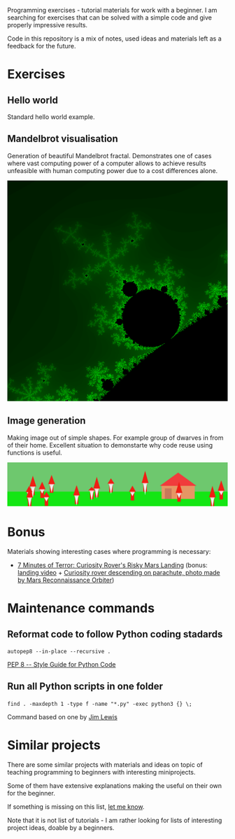 Programming exercises - tutorial materials for work with a beginner. I am searching for exercises that can be solved with a simple code and give properly impressive results.

Code in this repository is a mix of notes, used ideas and materials left as a feedback for the future.

# Exercises

## Hello world
Standard hello world example.

## Mandelbrot visualisation

Generation of beautiful Mandelbrot fractal. Demonstrates one of cases where vast computing power of a computer allows to achieve results unfeasible with human computing power due to a cost differences alone.

![mandelbrot.png](mandelbrot.png)

## Image generation

Making image out of simple shapes. For example group of dwarves in from of their home. Excellent situation to demonstarte why code reuse using functions is useful.

![dwarves.png](dwarves.png)

# Bonus

Materials showing interesting cases where programming is necessary:

* [7 Minutes of Terror: Curiosity Rover's Risky Mars Landing](https://www.youtube.com/watch?v=h2I8AoB1xgU) (bonus: [landing video](https://www.youtube.com/watch?v=svUJdzMHwmM) + [Curiosity rover descending on parachute, photo made by Mars Reconnaissance Orbiter](https://www.jpl.nasa.gov/spaceimages/details.php?id=PIA15978))

# Maintenance commands

## Reformat code to follow Python coding stadards

`autopep8 --in-place --recursive .`

[PEP 8 -- Style Guide for Python Code](https://www.python.org/dev/peps/pep-0008/)

## Run all Python scripts in one folder

`find . -maxdepth 1 -type f -name "*.py" -exec python3 {} \;`

Command based on one by [Jim Lewis](https://stackoverflow.com/a/10523492/4130619)

# Similar projects

There are some similar projects with materials and ideas on topic of teaching programming to beginners with interesting miniprojects.

Some of them have extensive explanations making the useful on their own for the beginner.

If something is missing on this list, [let me know](https://github.com/matkoniecz/quick-beautiful/issues/new).

Note that it is not list of tutorials - I am rather looking for lists of interesting project ideas, doable by a beginners.

